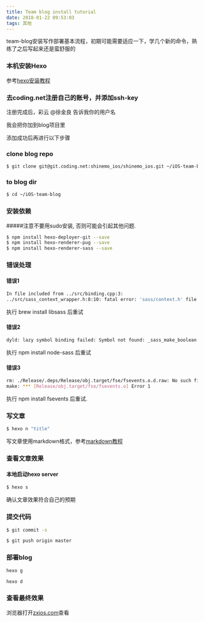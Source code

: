 ```yaml
---
title: Team blog install tutorial
date: 2018-01-22 09:53:03
tags: 其他
---
```

team-blog安装写作部署基本流程，初期可能需要适应一下，学几个新的命令，熟练了之后写起来还是蛮舒服的

<!--more-->

### 本机安装Hexo

参考[hexo安装教程](https://hexo.io/zh-cn/docs/)

### 去coding.net注册自己的账号，并添加ssh-key

注册完成后，彩云 @徐金良 告诉我你的用户名

我会把你加到blog项目里

添加成功后再进行以下步骤

### clone blog repo

```bash
$ git clone git@git.coding.net:shinemo_ios/shinemo_ios.git ~/iOS-team-blog
```

### to blog dir

```bash
$ cd ~/iOS-team-blog
```

### 安装依赖

#####注意不要用sudo安装, 否则可能会引起其他问题.

```bash
$ npm install hexo-deployer-git --save
$ npm install hexo-renderer-pug --save
$ npm install hexo-renderer-sass --save
```

### 错误处理

#### 错误1
```bash
In file included from ../src/binding.cpp:3:
../src/sass_context_wrapper.h:8:10: fatal error: 'sass/context.h' file not found
```
执行 brew install libsass 后重试

#### 错误2
```bash
dyld: lazy symbol binding failed: Symbol not found: _sass_make_boolean
```
执行 npm install node-sass 后重试

#### 错误3
```bash
rm: ./Release/.deps/Release/obj.target/fse/fsevents.o.d.raw: No such file or directory
make: *** [Release/obj.target/fse/fsevents.o] Error 1
```
执行 npm install fsevents 后重试.












### 写文章

```bash
$ hexo n "title"
```

写文章使用markdown格式，参考[markdown教程](https://www.jianshu.com/p/q81RER)

### 查看文章效果

#### 本地启动hexo server

```bash
$ hexo s
```

确认文章效果符合自己的预期

### 提交代码

```bash
$ git commit -s
```

```bash
$ git push origin master
```

### 部署blog

```bash
hexo g
```

```bash
hexo d
```

### 查看最终效果

浏览器打开[zxios.com](http://zxios.com)查看
